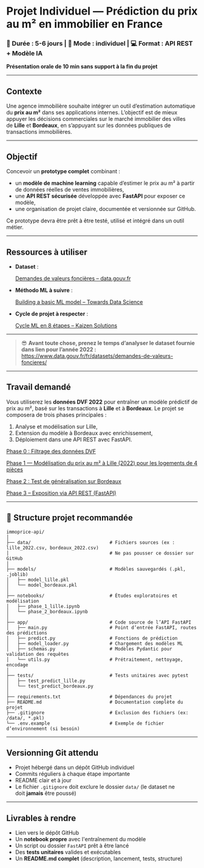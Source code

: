 # Projet Individuel — Prédiction du prix au m² en immobilier en France

### 📅 Durée : 5-6 jours | 🔧 Mode : individuel | 💻 Format : API REST + Modèle IA

**Présentation orale de 10 min sans support à la fin du projet** 

---

## Contexte

Une agence immobilière souhaite intégrer un outil d’estimation automatique du **prix au m²** dans ses applications internes. L’objectif est de mieux appuyer les décisions commerciales sur le marché immobilier des villes de **Lille** et **Bordeaux**, en s’appuyant sur les données publiques de transactions immobilières.

---

## Objectif

Concevoir un **prototype complet** combinant :

- un **modèle de machine learning** capable d’estimer le prix au m² à partir de données réelles de ventes immobilières,
- une **API REST sécurisée** développée avec **FastAPI** pour exposer ce modèle,
- une organisation de projet claire, documentée et versionnée sur GitHub.

Ce prototype devra être prêt à être testé, utilisé et intégré dans un outil métier.

---

## Ressources à utiliser

- **Dataset** :
    
    [Demandes de valeurs foncières – data.gouv.fr](https://www.data.gouv.fr/fr/datasets/demandes-de-valeurs-foncieres/) 
    
- **Méthodo ML à suivre** :
    
    [Building a basic ML model – Towards Data Science](https://towardsdatascience.com/building-a-basic-machine-learning-model-in-python-d7cca929ee62/)
    
- **Cycle de projet à respecter** :
    
    [Cycle ML en 8 étapes – Kaizen Solutions](https://kaizen-solutions.net/kaizen-insights/articles-et-conseils-de-nos-experts/cycle-de-vie-projet-machine-learning-8-etapes/)
    

---

> 😎 **Avant toute chose, prenez le temps d’analyser le dataset fournie dans lien pour l’année 2022 :** https://www.data.gouv.fr/fr/datasets/demandes-de-valeurs-foncieres/
> 

---

## Travail demandé

Vous utiliserez les **données DVF 2022** pour entraîner un modèle prédictif de prix au m², basé sur les transactions à **Lille** et à **Bordeaux**. Le projet se composera de trois phases principales : 

1. Analyse et modélisation sur Lille,
2. Extension du modèle à Bordeaux avec enrichissement,
3. Déploiement dans une API REST avec FastAPI.

[Phase 0 : Filtrage des données DVF](https://www.notion.so/Phase-0-Filtrage-des-donn-es-DVF-21735f447c7880afb870edfac5b335c0?pvs=21)

[Phase 1 — Modélisation du prix au m² à Lille (2022) pour les logements de 4 pièces](https://www.notion.so/Phase-1-Mod-lisation-du-prix-au-m-Lille-2022-pour-les-logements-de-4-pi-ces-21635f447c788051af71ed6fab5e3d81?pvs=21)

[Phase 2 : Test de généralisation sur Bordeaux ](https://www.notion.so/Phase-2-Test-de-g-n-ralisation-sur-Bordeaux-21635f447c7880cb9baaf9d29dff0e1c?pvs=21)

[Phase 3 – Exposition via API REST (FastAPI)](https://www.notion.so/Phase-3-Exposition-via-API-REST-FastAPI-21635f447c7880a5a205e79077782ced?pvs=21)

---

## 📁 Structure projet recommandée

```
immoprice-api/
│
├── data/                             # Fichiers sources (ex : lille_2022.csv, bordeaux_2022.csv)
│                                     # Ne pas pousser ce dossier sur GitHub
│
├── models/                           # Modèles sauvegardés (.pkl, .joblib)
│   ├── model_lille.pkl
│   └── model_bordeaux.pkl
│
├── notebooks/                        # Études exploratoires et modélisation
│   ├── phase_1_lille.ipynb
│   └── phase_2_bordeaux.ipynb
│
├── app/                              # Code source de l’API FastAPI
│   ├── main.py                       # Point d’entrée FastAPI, routes des prédictions
│   ├── predict.py                    # Fonctions de prédiction
│   ├── model_loader.py               # Chargement des modèles ML
│   ├── schemas.py                    # Modèles Pydantic pour validation des requêtes
│   └── utils.py                      # Prétraitement, nettoyage, encodage
│
├── tests/                            # Tests unitaires avec pytest
│   ├── test_predict_lille.py
│   └── test_predict_bordeaux.py
│
├── requirements.txt                  # Dépendances du projet
├── README.md                         # Documentation complète du projet
├── .gitignore                        # Exclusion des fichiers (ex: /data/, *.pkl)
└── .env.example                      # Exemple de fichier d’environnement (si besoin)
```

---

## Versionning Git attendu

- Projet hébergé dans un dépôt GitHub individuel
- Commits réguliers à chaque étape importante
- README clair et à jour
- Le fichier `.gitignore` doit exclure le dossier `data/` (le dataset ne doit **jamais** être poussé)

---

## Livrables à rendre

- Lien vers le dépôt GitHub
- Un **notebook propre** avec l'entraînement du modèle
- Un script ou dossier `FastAPI` prêt à être lancé
- Des **tests unitaires** valides et exécutables
- Un **README.md complet** (description, lancement, tests, structure)